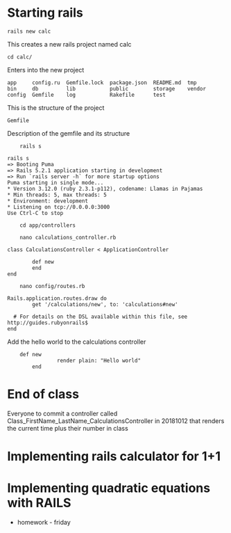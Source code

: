 # Starting rails

	rails new calc

This creates a new rails project named calc

	cd calc/

Enters into the new project

````
app     config.ru  Gemfile.lock  package.json  README.md  tmp
bin     db         lib           public        storage    vendor
config  Gemfile    log           Rakefile      test
````

This is the structure of the project

	Gemfile

Description of the gemfile and its structure

```
	rails s
````

````
rails s
=> Booting Puma
=> Rails 5.2.1 application starting in development 
=> Run `rails server -h` for more startup options
Puma starting in single mode...
* Version 3.12.0 (ruby 2.3.1-p112), codename: Llamas in Pajamas
* Min threads: 5, max threads: 5
* Environment: development
* Listening on tcp://0.0.0.0:3000
Use Ctrl-C to stop

````

````
	cd app/controllers

	nano calculations_controller.rb	
````

````
class CalculationsController < ApplicationController

        def new
        end
end

````


````
	nano config/routes.rb
````

````
Rails.application.routes.draw do
        get '/calculations/new', to: 'calculations#new'

  # For details on the DSL available within this file, see http://guides.rubyonrails$
end

````

Add the hello world to the calculations controller

````
	def new
                render plain: "Hello world"
        end

````

# End of class
Everyone to commit a controller called 
Class_FirstName_LastName_CalculationsController in 20181012 
that renders the current time plus their number in class

# Implementing rails calculator for 1+1

# Implementing quadratic equations with RAILS
 - homework - friday

